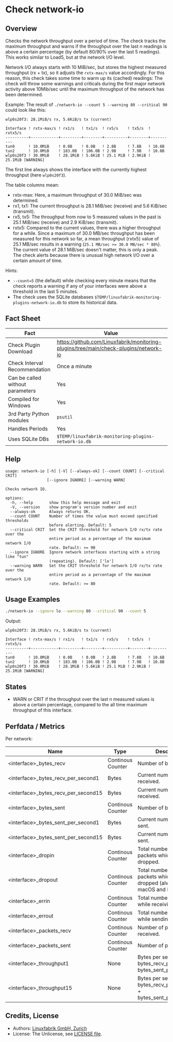 # Check network-io

## Overview

Checks the network throughput over a period of time. The check tracks the maximum throughput and warns if the throughput over the last n readings is above a certain percentage (by default 80/90% over the last 5 readings). This works similar to Load5, but at the network I/O level.

Network I/O always starts with 10 MiB/sec, but stores the highest measured throughput (rx + tx), so it adjusts the `rxtx-max/s` value accordingly. For this reason, this check takes some time to warm up its (cached) readings: The check will throw some warnings and criticals during the first major network activity above 10Mib/sec until the maximum throughput of the network has been determined.

Example: The result of `./network-io --count 5 --warning 80 --critical 90` could look like this:

```text
wlp0s20f3: 28.1MiB/s rx, 5.6KiB/s tx (current)

Interface ! rxtx-max/s ! rx1/s   ! tx1/s  ! rx5/s    ! tx5/s  ! rxtx5/s  
----------+------------+---------+--------+----------+--------+----------
tun0      ! 10.0MiB    ! 0.0B    ! 0.0B   ! 2.8B     ! 7.8B   ! 10.6B    
tun2      ! 10.0MiB    ! 183.0B  ! 106.0B ! 2.9B     ! 7.9B   ! 10.8B    
wlp0s20f3 ! 30.0MiB    ! 28.1MiB ! 5.6KiB ! 25.1 MiB ! 2.9KiB ! 25.1MiB [WARNING]
```

The first line always shows the interface with the currently highest throughput (here `wlp0s20f3`).

The table columns mean:

* rxtx-max: Here, a maximum throughput of 30.0 MiB/sec was determined.
* rx1, tx1: The current throughput is 28.1 MiB/sec (receive) and 5.6 KiB/sec (transmit).
* rx5, tx5: The throughput from now to 5 measured values in the past is 25.1 MiB/sec (receive) and 2.9 KiB/sec (transmit).
* rxtx5: Compared to the current values, there was a higher throughput for a while. Since a maximum of 30.0 MB/sec throughput has been measured for this network so far, a mean throughput (rxtx5) value of 25.1 MB/sec results in a warning (`25.1 MB/sec >= 30.0 MB/sec * 80%`). The current value of 28.1 MiB/sec doesn't matter, this is only a peak. The check alerts because there is unusual high network I/O over a certain amount of time.

Hints:

* `--count=5` (the default) while checking every minute means that the check reports a warning if any of your interfaces were above a threshold in the last 5 minutes.
* The check uses the SQLite databases `$TEMP/linuxfabrik-monitoring-plugins-network-io.db` to store its historical data.


## Fact Sheet

| Fact | Value |
|----|----|
| Check Plugin Download                 | <https://github.com/Linuxfabrik/monitoring-plugins/tree/main/check-plugins/network-io> |
| Check Interval Recommendation         | Once a minute |
| Can be called without parameters      | Yes |
| Compiled for Windows                  | Yes |
| 3rd Party Python modules              | `psutil` |
| Handles Periods                       | Yes |
| Uses SQLite DBs                       | `$TEMP/linuxfabrik-monitoring-plugins-network-io.db` |


## Help

```text
usage: network-io [-h] [-V] [--always-ok] [--count COUNT] [--critical CRIT]
                  [--ignore IGNORE] [--warning WARN]

Checks network IO.

options:
  -h, --help       show this help message and exit
  -V, --version    show program's version number and exit
  --always-ok      Always returns OK.
  --count COUNT    Number of times the value must exceed specified thresholds
                   before alerting. Default: 5
  --critical CRIT  Set the CRIT threshold for network I/O rx/tx rate over the
                   entire period as a percentage of the maximum network I/O
                   rate. Default: >= 90
  --ignore IGNORE  Ignore network interfaces starting with a string like "tun"
                   (repeating). Default: ['lo']
  --warning WARN   Set the CRIT threshold for network I/O rx/tx rate over the
                   entire period as a percentage of the maximum network I/O
                   rate. Default: >= 80
```


## Usage Examples

```bash
./network-io --ignore lo --warning 80 --critical 90 --count 5
```

Output:

```text
wlp0s20f3: 28.1MiB/s rx, 5.6KiB/s tx (current)

Interface ! rxtx-max/s ! rx1/s   ! tx1/s  ! rx5/s    ! tx5/s  ! rxtx5/s  
----------+------------+---------+--------+----------+--------+----------
tun0      ! 10.0MiB    ! 0.0B    ! 0.0B   ! 2.8B     ! 7.8B   ! 10.6B    
tun2      ! 10.0MiB    ! 183.0B  ! 106.0B ! 2.9B     ! 7.9B   ! 10.8B    
wlp0s20f3 ! 30.0MiB    ! 28.1MiB ! 5.6KiB ! 25.1 MiB ! 2.9KiB ! 25.1MiB [WARNING]
```


## States

* WARN or CRIT if the throughput over the last n measured values is above a certain percentage, compared to the all time maximum throughput of this interface.


## Perfdata / Metrics

Per network:

| Name | Type | Description |
|----|----|----|
| \<interface\>\_bytes_recv | Continous Counter | Number of bytes received. |
| \<interface\>\_bytes_recv_per_second1 | Bytes | Current number of bytes received. |
| \<interface\>\_bytes_recv_per_second15 | Bytes | Current number of bytes received. |
| \<interface\>\_bytes_sent | Continous Counter | Number of bytes sent. |
| \<interface\>\_bytes_sent_per_second1 | Bytes | Current number of bytes sent. |
| \<interface\>\_bytes_sent_per_second15 | Bytes | Current number of bytes sent. |
| \<interface\>\_dropin | Continous Counter | Total number of incoming packets which were dropped. |
| \<interface\>\_dropout | Continous Counter | Total number of outgoing packets which were dropped (always 0 on macOS and BSD). |
| \<interface\>\_errin | Continous Counter | Total number of errors while receiving. |
| \<interface\>\_errout | Continous Counter | Total number of errors while sending. |
| \<interface\>\_packets_recv | Continous Counter | Number of packets received. |
| \<interface\>\_packets_sent | Continous Counter | Number of packets sent. |
| \<interface\>\_throughput1 | None | Bytes per second. bytes_recv_per_second1 + bytes_sent_per_second1. |
| \<interface\>\_throughput15 | None | Bytes per second. bytes_recv_per_second15 + bytes_sent_per_second15. |


## Credits, License

* Authors: [Linuxfabrik GmbH, Zurich](https://www.linuxfabrik.ch)
* License: The Unlicense, see [LICENSE file](https://unlicense.org/).
